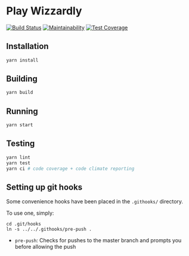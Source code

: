 # Play Wizzardly

[![Build Status](https://semaphoreci.com/api/v1/wizzardly/play-wizzardly/branches/master/badge.svg)](https://semaphoreci.com/wizzardly/play-wizzardly)
[![Maintainability](https://api.codeclimate.com/v1/badges/e353df2e8988cd16025b/maintainability)](https://codeclimate.com/github/wizzardly/play-wizzardly/maintainability)
[![Test Coverage](https://api.codeclimate.com/v1/badges/e353df2e8988cd16025b/test_coverage)](https://codeclimate.com/github/wizzardly/play-wizzardly/test_coverage)

## Installation

```bash
yarn install
```

## Building

```bash
yarn build
```

## Running

```bash
yarn start
```

## Testing

```bash
yarn lint
yarn test
yarn ci # code coverage + code climate reporting
```

## Setting up git hooks

Some convenience hooks have been placed in the `.githooks/` directory.

To use one, simply:

```shell
cd .git/hooks
ln -s ../../.githooks/pre-push .
```

- `pre-push`: Checks for pushes to the master branch and prompts you before allowing the push
